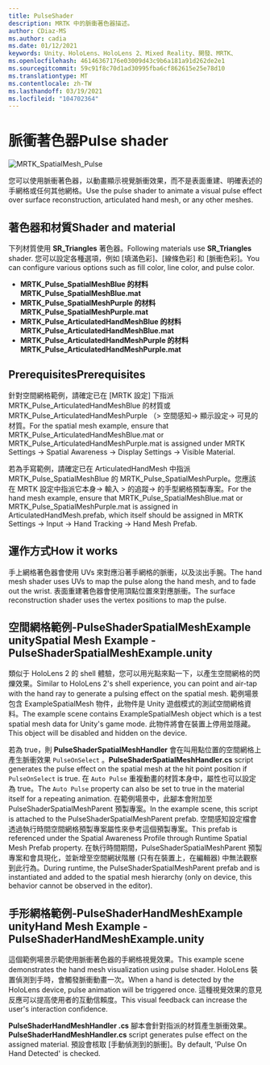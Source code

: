 ```yaml
---
title: PulseShader
description: MRTK 中的脈衝著色器描述。
author: CDiaz-MS
ms.author: cadia
ms.date: 01/12/2021
keywords: Unity、HoloLens、HoloLens 2、Mixed Reality、開發、MRTK、
ms.openlocfilehash: 46146367176e03009d43c9b6a181a91d262de2e1
ms.sourcegitcommit: 59c91f8c70d1ad30995fba6cf862615e25e78d10
ms.translationtype: MT
ms.contentlocale: zh-TW
ms.lasthandoff: 03/19/2021
ms.locfileid: "104702364"
---
```

# <a name="pulse-shader"></a><span data-ttu-id="b90a0-104">脈衝著色器</span><span class="sxs-lookup"><span data-stu-id="b90a0-104">Pulse shader</span></span>

![MRTK_SpatialMesh_Pulse](https://user-images.githubusercontent.com/13754172/68261851-3489e200-fff6-11e9-9f6c-5574a7dd8db7.gif)

<span data-ttu-id="b90a0-106">您可以使用脈衝著色器，以動畫顯示視覺脈衝效果，而不是表面重建、明確表述的手網格或任何其他網格。</span><span class="sxs-lookup"><span data-stu-id="b90a0-106">Use the pulse shader to animate a visual pulse effect over surface reconstruction, articulated hand mesh, or any other meshes.</span></span>

## <a name="shader-and-material"></a><span data-ttu-id="b90a0-107">著色器和材質</span><span class="sxs-lookup"><span data-stu-id="b90a0-107">Shader and material</span></span>

<span data-ttu-id="b90a0-108">下列材質使用 **SR_Triangles** 著色器。</span><span class="sxs-lookup"><span data-stu-id="b90a0-108">Following materials use **SR_Triangles** shader.</span></span> <span data-ttu-id="b90a0-109">您可以設定各種選項，例如 [填滿色彩]、[線條色彩] 和 [脈衝色彩]。</span><span class="sxs-lookup"><span data-stu-id="b90a0-109">You can configure various options such as fill color, line color, and pulse color.</span></span>

- <span data-ttu-id="b90a0-110">**MRTK_Pulse_SpatialMeshBlue 的材料**</span><span class="sxs-lookup"><span data-stu-id="b90a0-110">**MRTK_Pulse_SpatialMeshBlue.mat**</span></span> 
- <span data-ttu-id="b90a0-111">**MRTK_Pulse_SpatialMeshPurple 的材料**</span><span class="sxs-lookup"><span data-stu-id="b90a0-111">**MRTK_Pulse_SpatialMeshPurple.mat**</span></span> 
- <span data-ttu-id="b90a0-112">**MRTK_Pulse_ArticulatedHandMeshBlue 的材料**</span><span class="sxs-lookup"><span data-stu-id="b90a0-112">**MRTK_Pulse_ArticulatedHandMeshBlue.mat**</span></span> 
- <span data-ttu-id="b90a0-113">**MRTK_Pulse_ArticulatedHandMeshPurple 的材料**</span><span class="sxs-lookup"><span data-stu-id="b90a0-113">**MRTK_Pulse_ArticulatedHandMeshPurple.mat**</span></span> 

## <a name="prerequisites"></a><span data-ttu-id="b90a0-114">Prerequisites</span><span class="sxs-lookup"><span data-stu-id="b90a0-114">Prerequisites</span></span>

<span data-ttu-id="b90a0-115">針對空間網格範例，請確定已在 [MRTK 設定] 下指派 MRTK_Pulse_ArticulatedHandMeshBlue 的材質或 MRTK_Pulse_ArticulatedHandMeshPurple （> 空間感知-> 顯示設定-> 可見的材質。</span><span class="sxs-lookup"><span data-stu-id="b90a0-115">For the spatial mesh example, ensure that MRTK_Pulse_ArticulatedHandMeshBlue.mat or MRTK_Pulse_ArticulatedHandMeshPurple.mat is assigned under MRTK Settings -> Spatial Awareness -> Display Settings -> Visible Material.</span></span>

<span data-ttu-id="b90a0-116">若為手寫範例，請確定已在 ArticulatedHandMesh 中指派 MRTK_Pulse_SpatialMeshBlue 的 MRTK_Pulse_SpatialMeshPurple。您應該在 MRTK 設定中指派它本身-> 輸入 > 的追蹤-> 的手型網格預製專案。</span><span class="sxs-lookup"><span data-stu-id="b90a0-116">For the hand mesh example, ensure that MRTK_Pulse_SpatialMeshBlue.mat or MRTK_Pulse_SpatialMeshPurple.mat is assigned in ArticulatedHandMesh.prefab, which itself should be assigned in MRTK Settings -> Input -> Hand Tracking -> Hand Mesh Prefab.</span></span>

## <a name="how-it-works"></a><span data-ttu-id="b90a0-117">運作方式</span><span class="sxs-lookup"><span data-stu-id="b90a0-117">How it works</span></span>

<span data-ttu-id="b90a0-118">手上網格著色器會使用 UVs 來對應沿著手網格的脈衝，以及淡出手腕。</span><span class="sxs-lookup"><span data-stu-id="b90a0-118">The hand mesh shader uses UVs to map the pulse along the hand mesh, and to fade out the wrist.</span></span> <span data-ttu-id="b90a0-119">表面重建著色器會使用頂點位置來對應脈衝。</span><span class="sxs-lookup"><span data-stu-id="b90a0-119">The surface reconstruction shader uses the vertex positions to map the pulse.</span></span>

## <a name="spatial-mesh-example---pulseshaderspatialmeshexampleunity"></a><span data-ttu-id="b90a0-120">空間網格範例-PulseShaderSpatialMeshExample unity</span><span class="sxs-lookup"><span data-stu-id="b90a0-120">Spatial Mesh Example - PulseShaderSpatialMeshExample.unity</span></span>

<span data-ttu-id="b90a0-121">類似于 HoloLens 2 的 shell 體驗，您可以用光點來點一下，以產生空間網格的閃爍效果。</span><span class="sxs-lookup"><span data-stu-id="b90a0-121">Similar to HoloLens 2's shell experience, you can point and air-tap with the hand ray to generate a pulsing effect on the spatial mesh.</span></span> <span data-ttu-id="b90a0-122">範例場景包含 ExampleSpatialMesh 物件，此物件是 Unity 遊戲模式的測試空間網格資料。</span><span class="sxs-lookup"><span data-stu-id="b90a0-122">The example scene contains ExampleSpatialMesh object which is a test spatial mesh data for Unity's game mode.</span></span> <span data-ttu-id="b90a0-123">此物件將會在裝置上停用並隱藏。</span><span class="sxs-lookup"><span data-stu-id="b90a0-123">This object will be disabled and hidden on the device.</span></span>

<span data-ttu-id="b90a0-124">若為 true，則 **PulseShaderSpatialMeshHandler** 會在叫用點位置的空間網格上產生脈衝效果 `PulseOnSelect` 。</span><span class="sxs-lookup"><span data-stu-id="b90a0-124">**PulseShaderSpatialMeshHandler.cs** script generates the pulse effect on the spatial mesh at the hit point position if `PulseOnSelect` is true.</span></span> <span data-ttu-id="b90a0-125">在  `Auto Pulse` 重複動畫的材質本身中，屬性也可以設定為 true。</span><span class="sxs-lookup"><span data-stu-id="b90a0-125">The  `Auto Pulse` property can also be set to true in the material itself for a repeating animation.</span></span>  <span data-ttu-id="b90a0-126">在範例場景中，此腳本會附加至 PulseShaderSpatialMeshParent 預製專案。</span><span class="sxs-lookup"><span data-stu-id="b90a0-126">In the example scene, this script is attached to the PulseShaderSpatialMeshParent prefab.</span></span>  <span data-ttu-id="b90a0-127">空間感知設定檔會透過執行時間空間網格預製專案屬性來參考這個預製專案。</span><span class="sxs-lookup"><span data-stu-id="b90a0-127">This prefab is referenced under the Spatial Awareness Profile through Runtime Spatial Mesh Prefab property.</span></span> <span data-ttu-id="b90a0-128">在執行時間期間，PulseShaderSpatialMeshParent 預製專案和會具現化，並新增至空間網狀階層 (只有在裝置上，在編輯器) 中無法觀察到此行為。</span><span class="sxs-lookup"><span data-stu-id="b90a0-128">During runtime, the PulseShaderSpatialMeshParent prefab and is instantiated and added to the spatial mesh hierarchy (only on device, this behavior cannot be observed in the editor).</span></span>

## <a name="hand-mesh-example---pulseshaderhandmeshexampleunity"></a><span data-ttu-id="b90a0-129">手形網格範例-PulseShaderHandMeshExample unity</span><span class="sxs-lookup"><span data-stu-id="b90a0-129">Hand Mesh Example - PulseShaderHandMeshExample.unity</span></span>

<span data-ttu-id="b90a0-130">這個範例場景示範使用脈衝著色器的手網格視覺效果。</span><span class="sxs-lookup"><span data-stu-id="b90a0-130">This example scene demonstrates the hand mesh visualization using pulse shader.</span></span> <span data-ttu-id="b90a0-131">HoloLens 裝置偵測到手時，會觸發脈衝動畫一次。</span><span class="sxs-lookup"><span data-stu-id="b90a0-131">When a hand is detected by the HoloLens device, pulse animation will be triggered once.</span></span> <span data-ttu-id="b90a0-132">這種視覺效果的意見反應可以提高使用者的互動信賴度。</span><span class="sxs-lookup"><span data-stu-id="b90a0-132">This visual feedback can increase the user's interaction confidence.</span></span> 

<span data-ttu-id="b90a0-133">**PulseShaderHandMeshHandler .cs** 腳本會針對指派的材質產生脈衝效果。</span><span class="sxs-lookup"><span data-stu-id="b90a0-133">**PulseShaderHandMeshHandler.cs** script generates pulse effect on the assigned material.</span></span> <span data-ttu-id="b90a0-134">預設會核取 [手動偵測到的脈衝]。</span><span class="sxs-lookup"><span data-stu-id="b90a0-134">By default, 'Pulse On Hand Detected' is checked.</span></span>
